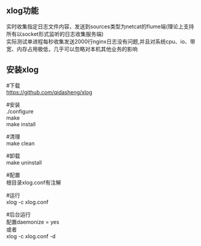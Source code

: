 xlog功能    
----------
实时收集指定日志文件内容，发送到sources类型为netcat的flume端(理论上支持所有以socket形式监听的日志收集服务端)       
实际测试单进程每秒收集发送2000行nginx日志没有问题,并且对系统cpu、io、带宽、内存占用极低，几乎可以忽略对本机其他业务的影响                   


安装xlog    
----------    

\#下载    
https://github.com/qidasheng/xlog    


\#安装      
./configure   
make    
make install   

\#清理    
make clean   

\#卸载   
make uninstall     


\#配置    
根目录xlog.conf有注解    


\#运行    
xlog -c xlog.conf     

\#后台运行     
配置daemonize = yes    
或者     
xlog -c xlog.conf -d    





